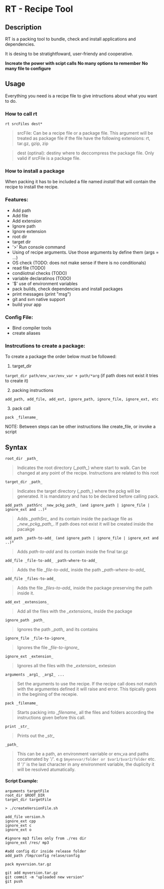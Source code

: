 # RT - Recipe Tool

## Description

RT is a packing tool to bundle, check and install applications and dependencies.

It is desing to be stratightfoward, user-friendy and cooperative.

**Increate the power with scipt calls**
**No many options to remember**
**No many file to configure**

## Usage
Everything you need is a recipe file to give intructions about what you want to do.

### How to call rt

`rt srcFiles dest* `

> srcFile: Can be a recipe file or a package file. This argument will be treated as package file if the file have the following extensions: rt, tar.gz, gzip, zip

> dest (optinal): destiny where to deccompress the package file. Only valid if srcFile is a package file.

### How to install a package

When packing it has to be included a file named _install_ that will contain the recipe to install the recipe.

### Features:
* Add path
* Add file
* Add extension
* Ignore path
* Ignore extension
* root dir 
* target dir
* '>' Run console command
* Using of recipe arguments. Use those arguments by define them (args = ...)
* OS check (TODO: does not make sense if there is no conditionals)
* read file (TODO)
* condiiotnal checks (TODO)
* variable declaratinos (TODO)
* '$' use of environment variables
* pack builds, check dependencies and install packages
* print messages (print "msg")
* git and svn native support 
* build your app

### Config File:
* Bind compiler tools
* create aliases

### Instrcutions to create a package:

To create a package the order below must be followed: 

1. target_dir 

`target_dir path/env_var/env_var + path/*arg` (if path does not exist it tries to create it)

2. packing instructions 
 
`add_path, add_file, add_ext, ignore_path, ignore_file, ignore_ext, etc`

3. pack call 

`pack _filename_`

NOTE: Between steps can be other instructions like create_file, or invoke a script

## Syntax
`root_dir _path_` 
 > Indicates the root directory (*\_path\_*) where start to walk. Can be changed at any point of the recipe. Instructions are related to this root
 
`target_dir _path_` 
 > Indicates the target directory (*\_path\_*) where the pckg will be generated. It is mandatory and has to be declared before calling pack.

`add_path _pathSrc _new_pckg_path_ (and ignore_path | ignore_file | ignore_ext and ..)*` 

> Adds _\_pathSrc\__ and its contain inside the package file as *\_new_pckg_path\_*. If path does not exist it will be created inside the pacakge

`add_path _path-to-add_ (and ignore_path | ignore_file | ignore_ext and ..)*`

> Adds *_path-to-add_* and its contain inside the final tar.gz
  
`add_file _file-to-add_ _path-where-to-add_`

> Adds the file *\_file-to-add\_* inside the path *\_path-where-to-add\_*

`add_file _files-to-add_`

> Adds the file *\_files-to-add\_* inside the package preserving the path inside it.

`add_ext _extensions_ `

> Add all the files with the *\_extensions\_* inside the package

`ignore_path _path_`

> Ignores the path *\_path\_* and its contains

`ignore_file _file-to-ignore_`

> Ignores the file *\_file-to-ignore\_*

`ignore_ext _extension_`

> Ignores all the files with the *\_extension\_* extesion

`arguments _arg1_ _arg2_ ...`

> Set the arguments to use the recipe. If the recipe call does not match with the argumentes defined it will raise and error. This tipically goes in the begining of the recepie.

`pack _filename_`

> Starts packing into *\_filename\_* all the files and folders according the instructions given before this call.

`print _str_`

> Prints out the *\_str\_*

`_path_`

 > This can be a path, an environment varriable or env_va and paths cocatenated by '/'.  e.g `$myenvvar/folder or $var1/$var2/folder` etc. If '/' is the last character in any environment variable, the duplicity it will be resolved atumatically.

#### Script Example:
```
arguments targetFile
root_dir $ROOT_DIR
target_dir targetFile

> ./createVersionFile.sh

add_file version.h
ignore_ext cpp
ignore_ext c
ignore_ext o

#ignore mp3 files only from ./res dir
ignore_ext /res/ mp3

#add config dir inside release folder
add_path /tmp/config relase/config

pack myversion.tar.gz

git add myversion.tar.gz
git commit -m "uploaded new version"
git push
```
